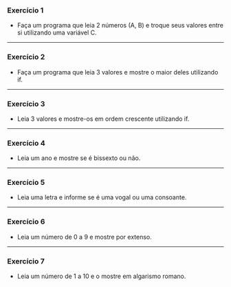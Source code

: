 ### Exercício 1

- Faça um programa que leia 2 números (A, B) e troque seus valores entre si utilizando uma variável C.

<hr>

### Exercício 2

- Faça um programa que leia 3 valores e mostre o maior deles utilizando if.

<hr>

### Exercício 3

- Leia 3 valores e mostre-os em ordem crescente utilizando if.

<hr>

### Exercício 4

- Leia um ano e mostre se é bissexto ou não.

<hr>

### Exercício 5

- Leia uma letra e informe se é uma vogal ou uma consoante.

<hr>

### Exercício 6

- Leia um número de 0 a 9 e mostre por extenso.

<hr>

### Exercício 7

- Leia um número de 1 a 10 e o mostre em algarismo romano.
